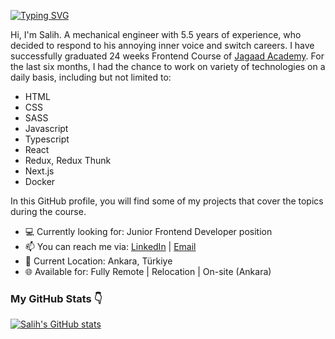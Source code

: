 [![Typing SVG](https://readme-typing-svg.demolab.com?font=Fira+Code&weight=500&size=25&duration=4000&pause=6000&color=255FA9&width=435&height=40&lines=Salih+-+Frontend+Developer+%F0%9F%91%8B)](https://git.io/typing-svg)

Hi, I'm Salih. A mechanical engineer with 5.5 years of experience, who decided to respond to his annoying inner voice and switch careers. I have successfully graduated 24 weeks Frontend Course of [Jagaad Academy](https://academy.jagaad.com/). For the last six months, I had the chance to work on variety of technologies on a daily basis, including but not limited to:
* HTML
* CSS
* SASS
* Javascript
* Typescript
* React
* Redux, Redux Thunk
* Next.js
* Docker

In this GitHub profile, you will find some of my projects that cover the topics during the course.
* 💻 Currently looking for: Junior Frontend Developer position
* 📫 You can reach me via: [LinkedIn](https://www.linkedin.com/in/zorersalih/) | [Email](mailto:zorer.salih@gmail.com)
* 📍 Current Location: Ankara, Türkiye
* 🌐 Available for: Fully Remote | Relocation | On-site (Ankara)

### My GitHub Stats 👇

[![Salih's GitHub stats](https://github-readme-stats.vercel.app/api?username=zorro-ftw&count_private=true&show_icons=true&theme=dark)](https://github.com/anuraghazra/github-readme-stats)
